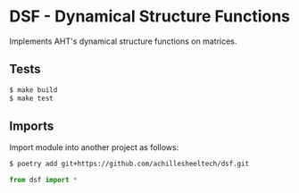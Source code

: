 DSF - Dynamical Structure Functions
===================================

Implements AHT's dynamical structure functions on matrices.

Tests
-----

```bash
$ make build
$ make test
```

Imports
-------

Import module into another project as follows:

```bash
$ poetry add git+https://github.com/achillesheeltech/dsf.git
```

```python
from dsf import *
```